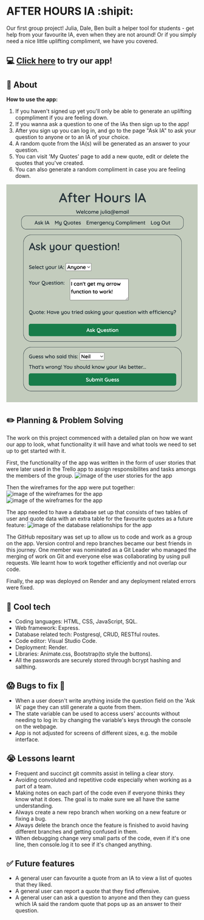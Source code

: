 # AFTER HOURS IA :shipit:
Our first group project! Julia, Dale, Ben built a helper tool for students - get help from your favourite IA, even when they are not around! Or if you simply need a nice little uplifting compliment, we have you covered.

## :computer: [Click here](https://after-hours-ia.onrender.com/) to try our app!

## :page_facing_up: About
**How to use the app:**
1. If you haven't signed up yet you'll only be able to generate an uplifting copmpliment if you are feeling down.
1. If you wanna ask a question to one of the IAs then sign up to the app!
2. After you sign up you can log in, and go to the page "Ask IA" to ask your question to anyone or to an IA of your choice.
3. A random quote from the IA(s) will be generated as an answer to your question.
4. You can visit 'My Quotes' page to add a new quote, edit or delete the quotes that you've created.
5. You can also generate a random compliment in case you are feeling down.

<img src="./resources/app_screenshot.png" alt="image of the app preview" width="auto" height="auto">

## :pencil2: Planning & Problem Solving
The work on this project commenced with a detailed plan on how we want our app to look, what functionality it will have and what tools we need to set up to get started with it.

First, the functionality of the app was written in the form of user stories that were later used in the Trello app to assign responsibilites and tasks amongs the members of the group. 
![image of the user stories for the app](./resources/user_stories.png)

Then the wireframes for the app were put together:
![image of the wireframes for the app](./resources/wire-frame.png)
![image of the wireframes for the app](./resources/Project_3,_Entry,_SignUp,_Login.png)

The app needed to have a database set up that consists of two tables of user and quote data with an extra table for the favourite quotes as a future feature:
![image of the database relationships for the app](./resources/1-many.png)

The GitHub repositary was set up to allow us to code and work as a group on the app. Version control and repo branches became our best friends in this journey. One member was nominated as a Git Leader who managed the merging of work on Git and everyone else was collaborating by using pull requests. We learnt how to work together efficiently and not overlap our code.

Finally, the app was deployed on Render and any deployment related errors were fixed. 

## :rocket: Cool tech
- Coding languages: HTML, CSS, JavaScript, SQL.
- Web framework: Express.
- Database related tech: Postgresql, CRUD, RESTful routes.
- Code editor: Visual Studio Code.
- Deployment: Render.
- Libraries: Animate.css, Bootstrap(to style the buttons).
- All the passwords are securely stored through bcrypt hashing and salthing.

## :scream: Bugs to fix :poop:
- When a user doesn't write anything inside the question field on the 'Ask IA' page they can still generate a quote from them.
- The state variable can be used to access users' accounts without needing to log in: by changing the variable's keys through the console on the webpage.
- App is not adjusted for screens of different sizes, e.g. the mobile interface.

## :sob: Lessons learnt
- Frequent and succinct git commits assist in telling a clear story. 
- Avoiding convoluted and repetitive code especially when working as a part of a team.
- Making notes on each part of the code even if everyone thinks they know what it does. The goal is to make sure we all have the same understanding.
- Always create a new repo branch when working on a new feature or fixing a bug.
- Always delete the branch once the feature is finished to avoid having different branches and getting confused in them.
- When debugging change very small parts of the code, even if it's one line, then console.log it to see if it's changed anything.

## :white_check_mark: Future features
- A general user can favourite a quote from an IA to view a list of quotes that they liked.
- A general user can report a quote that they find offensive.
- A general user can ask a question to anyone and then they can guess which IA said the random quote that pops up as an answer to their question.
